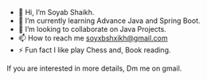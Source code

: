 - 👋 Hi, I’m Soyab Shaikh.
- 🌱 I’m currently learning Advance Java and Spring Boot.
- 💞️ I’m looking to collaborate on Java Projects.
- 📫 How to reach me soyxbshxikh@gmail.com
- ⚡ Fun fact I like play Chess and, Book reading.
  
If you are interested in more details, Dm me on gmail.
 
